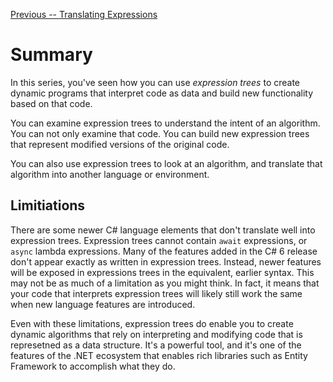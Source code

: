 [Previous -- Translating Expressions](expression-trees-translating.md)

# Summary

In this series, you've seen how you can use *expression trees* to
create dynamic programs that interpret code as data and build
new functionality based on that code.

You can examine expression trees to understand the intent of
an algorithm. You can not only examine that code. You can build new
expression trees that represent modified versions of the original code.

You can also use expression trees to look at an algorithm, and
translate that algorithm into another language or environment. 

## Limitiations

There are some newer C# language elements that don't translate
well into expression trees. Expression trees cannot contain
`await` expressions, or `async` lambda expressions. Many of the
features added in the C# 6 release don't appear exactly as written
in expression trees. Instead, newer features will be exposed
in expressions trees in the equivalent, earlier syntax. This
may not be as much of a limitation as you might think. In fact,
it means that your code that interprets expression trees will likely
still work the same when new language features are introduced.

Even with these limitations, expression trees do enable you to
create dynamic algorithms that rely on interpreting and modifying
code that is represetned as a data structure. It's a powerful
tool, and it's one of the features of the .NET ecosystem that
enables rich libraries such as Entity Framework to accomplish
what they do.


